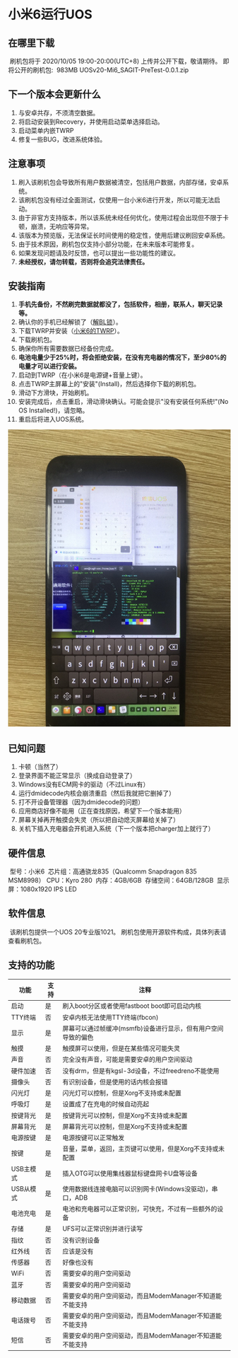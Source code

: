 # 小米6运行UOS

## 在哪里下载
​	刷机包将于 2020/10/05 19:00-20:00(UTC+8) 上传并公开下载，敬请期待。
​	即将公开的刷机包:
​		983MB UOSv20-Mi6_SAGIT-PreTest-0.0.1.zip

## 下一个版本会更新什么

1. 与安卓共存，不须清空数据。
2. 将启动安装到Recovery，并使用启动菜单选择启动。
3. 启动菜单内嵌TWRP
4. 修复一些BUG，改进系统体验。

## 注意事项

1. 刷入该刷机包会导致所有用户数据被清空，包括用户数据，内部存储，安卓系统。
2. 该刷机包没有经过全面测试，仅使用一台小米6进行开发，所以可能无法启动。
3. 由于非官方支持版本，所以该系统未经任何优化，使用过程会出现但不限于卡顿，崩溃，无响应等异常。
4. 该版本为预览版，无法保证长时间使用的稳定性，使用后建议刷回安卓系统。
5. 由于技术原因，刷机包仅支持小部分功能，在未来版本可能修复。
6. 如果发现问题请及时反馈，也可以提出一些功能性的建议。
7. **未经授权，请勿转载，否则将会追究法律责任。**

## 安装指南

1. **手机先备份，不然刷完数据就都没了，包括软件，相册，联系人，聊天记录等。**
2. 确认你的手机已经解锁了（[解BL锁](http://www.miui.com/unlock/index.html)）。
3. 下载TWRP并安装（[小米6的TWRP](https://dl.twrp.me/sagit/)）。
4. 下载刷机包。
5. 确保你所有需要数据已经备份完成。
6. **电池电量少于25%时，将会拒绝安装，在没有充电器的情况下，至少80%的电量才可以进行安装。**
7. 启动到TWRP（在小米6是电源键+音量上键）。
8. 点击TWRP主屏幕上的"安装"(Install)，然后选择你下载的刷机包。
9. 滑动下方滑块，开始刷机。
10. 安装完成后，点击重启，滑动滑块确认。可能会提示"没有安装任何系统!"(No OS Installed!)，请忽略。
11. 重启后将进入UOS系统。

![桌面体验](pics/in_uos.jpg)

## 已知问题

1. 卡顿（当然了）
2. 登录界面不能正常显示（换成自动登录了）
3. Windows没有ECM网卡的驱动（不过Linux有）
4. 运行dmidecode内核会崩溃重启（然后我就把它删掉了）
5. 打不开设备管理器（因为dmidecode的问题）
6. 应用商店好像不能用（正在查找原因，希望下一个版本能用）
7. 屏幕关掉再开触摸会失灵（所以把自动熄灭屏幕给关掉了）
8. 关机下插入充电器会开机进入系统（下一个版本把charger加上就行了）

## 硬件信息

​	型号：小米6
​	芯片组：高通骁龙835（Qualcomm Snapdragon 835 MSM8998）
​	CPU：Kyro 280
​	内存：4GB/6GB
​	存储空间：64GB/128GB
​	显示屏：1080x1920 IPS LED

## 软件信息

​	该刷机包提供一个UOS 20专业版1021。
​	刷机包使用开源软件构成，具体列表请查看刷机包。

## 支持的功能

| 功能      | 支持 | 注释                                                          |
| --------- | ---- | ------------------------------------------------------------- |
| 启动      | 是   | 刷入boot分区或者使用fastboot boot即可启动内核                 |
| TTY终端   | 否   | 安卓内核无法使用TTY终端(fbcon)                                |
| 显示      | 是   | 屏幕可以通过帧缓冲(msmfb)设备进行显示，但有用户空间导致的偏色 |
| 触摸      | 是   | 触摸屏可以使用，但是在某些情况可能失灵                        |
| 声音      | 否   | 完全没有声音，可能是需要安卓的用户空间驱动                    |
| 硬件加速  | 否   | 没有drm，但是有kgsl-3d设备，不过freedreno不能使用             |
| 摄像头    | 否   | 有识别设备，但是使用的话内核会报错                            |
| 闪光灯    | 是   | 闪光灯可以控制，但是Xorg不支持或未配置                        |
| 呼吸灯    | 是   | 设置成了在充电的时候自动亮起                                  |
| 按键背光  | 是   | 按键背光可以控制，但是Xorg不支持或未配置                      |
| 屏幕背光  | 是   | 屏幕背光可以控制，但是Xorg不支持或未配置                      |
| 电源按键  | 是   | 电源按键可以正常触发                                          |
| 按键      | 是   | 音量，菜单，返回，主页键可以使用，但是Xorg不支持或未配置      |
| USB主模式 | 是   | 插入OTG可以使用集线器鼠标键盘网卡U盘等设备                    |
| USB从模式 | 是   | 使用数据线连接电脑可以识别网卡(Windows没驱动)，串口，ADB      |
| 电池充电  | 是   | 电池和充电器可以正常识别，可快充，不过有一些额外的设备        |
| 存储      | 是   | UFS可以正常识别并进行读写                                     |
| 指纹      | 否   | 没有识别设备                                                  |
| 红外线    | 否   | 应该是没有                                                    |
| 传感器    | 否   | 好像也没有                                                    |
| WiFi      | 否   | 需要安卓的用户空间驱动                                        |
| 蓝牙      | 否   | 需要安卓的用户空间驱动                                        |
| 移动数据  | 否   | 需要安卓的用户空间驱动，而且ModemManager不知道能不能支持      |
| 电话拨号  | 否   | 需要安卓的用户空间驱动，而且ModemManager不知道能不能支持      |
| 短信      | 否   | 需要安卓的用户空间驱动，而且ModemManager不知道能不能支持      |
